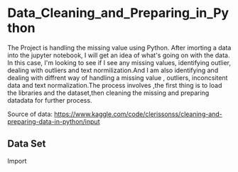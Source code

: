# Data_Cleaning_and_Preparing_in_Python


The Project is handling the missing value using Python. After imorting a data into the jupyter notebook, I will  get an idea of what's going on with the data. In this case, I'm looking to see if I see any missing values, identifying outlier, dealing with outliers and text normilization.And I am also identifying and dealing with  diffrent way of handling a missing value , outliers, inconcsitent data and text normalization.The process involves ,the first thing is to load the libraries and the dataset,then cleaning the missing and preparing datadata for further process.

Source of data: https://www.kaggle.com/code/clerissonss/cleaning-and-preparing-data-in-python/input


## Data Set

Import 



